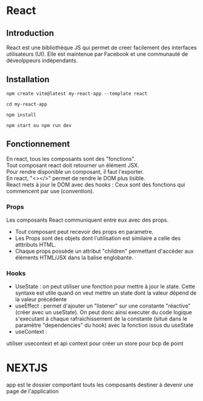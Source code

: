 # React

## Introduction

React est une bibliothèque JS qui permet de creer facilement des interfaces utilisateurs (UI). Elle est maintenue par Facebook et une communauté de déveolppeurs indépendants.

## Installation

```
npm create vite@latest my-react-app --template react

cd my-react-app

npm install

npm start ou npm run dev
```

## Fonctionnement
En react, tous les composants sont des "fonctions".  
Tout composant react doit retourner un élément JSX.  
Pour rendre disponible un composant, il faut l'exporter.  
En react, "<></>" permet de rendre le DOM plus lisible.  
React mets à jour le DOM avec des hooks : Ceux sont des fonctions qui commencent par use (convention).  
 

### Props
Les composants React communiquent entre eux avec des props.
- Tout composant peut recevoir des props en parametre. 
- Les Props sont des objets dont l'utilisation est similaire a celle des atttributs HTML.
- Chaque props possède un attribut "children" permettant d'accéder aux éléments HTML/JSX dans la balise englobante.

### Hooks
- UseState : on peut utiliser une fonction pour mettre à jour le state. Cette syntaxe est utile quand on veut mettre un state dont la valeur dépend de la valeur précédente
- useEffect : permet d'ajouter un "listener" sur une constante "réactive" (créer avec un useState). On peut donc ainsi executer du code logique s'executant à chaque rafraichissement de la constante (situé dans le paramètre "dependencies" du hook) avec la fonction issus du useState
- useContext : 

utiliser usecontext et api context pour créer un store pour bcp de point

# NEXTJS
app est le dossier comportant touts les composants destiner à devenir une page de l'application
